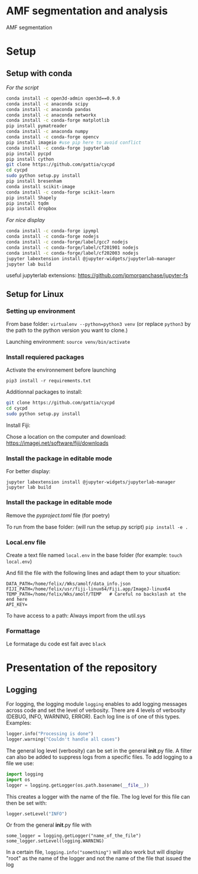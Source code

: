 # AMF segmentation and analysis
AMF segmentation


# Setup
## Setup with conda
*For the script*

```bash
conda install -c open3d-admin open3d==0.9.0
conda install -c anaconda scipy
conda install -c anaconda pandas
conda install -c anaconda networkx
conda install -c conda-forge matplotlib
pip install pymatreader
conda install -c anaconda numpy
conda install -c conda-forge opencv
pip install imageio #use pip here to avoid conflict
conda install -c conda-forge jupyterlab
pip install pycpd
pip install cython
git clone https://github.com/gattia/cycpd
cd cycpd
sudo python setup.py install
pip install bresenham
conda install scikit-image
conda install -c conda-forge scikit-learn 
pip install Shapely
pip install tqdm
pip install dropbox
```
<!-- - conda install -c anaconda ipykernel -->

*For nice display*
```bash
conda install -c conda-forge ipympl
conda install -c conda-forge nodejs
conda install -c conda-forge/label/gcc7 nodejs
conda install -c conda-forge/label/cf201901 nodejs
conda install -c conda-forge/label/cf202003 nodejs
jupyter labextension install @jupyter-widgets/jupyterlab-manager
jupyter lab build
```

useful jupyterlab extensions:
https://github.com/jpmorganchase/jupyter-fs

## Setup for Linux

### Setting up environment

From base folder:
`virtualenv --python=python3 venv`
(or replace `python3` by the path to the python version you want to clone.)

Launching environment:
`source venv/bin/activate`

### Install requiered packages

Activate the environnement before launching

`pip3 install -r requirements.txt`

Additionnal packages to install:

```bash
git clone https://github.com/gattia/cycpd
cd cycpd
sudo python setup.py install
```

Install Fiji:

Chose a location on the computer and download:
https://imagej.net/software/fiji/downloads

### Install the package in editable mode

For better display:

`jupyter labextension install @jupyter-widgets/jupyterlab-manager`
`jupyter lab build`

### Install the package in editable mode
Remove the *pyproject.toml* file (for poetry)

To run from the base folder:
(will run the setup.py script)
`pip install -e .`

### Local.env file

Create a text file named `local.env` in the base folder
(for example: `touch local.env`)

And fill the file with the following lines and adapt them to your situation:

```
DATA_PATH=/home/felix//Wks/amolf/data_info.json
FIJI_PATH=/home/felix/usr/fiji-linux64/Fiji.app/ImageJ-linux64
TEMP_PATH=/home/felix/Wks/amolf/TEMP   # Careful no backslash at the end here
API_KEY=
```

To have access to a path: 
Always import from the util.sys
### Formattage

Le formatage du code est fait avec `black`

# Presentation of the repository
## Logging
For logging, the logging module `logging` enables to add logging messages across code and set the level of verbosity.
There are 4 levels of verbosity (DEBUG, INFO, WARNING, ERROR). Each log line is of one of this types.
Examples: 
```python
logger.info("Processing is done")
logger.warning("Couldn't handle all cases")
```
The general log level (verbosity) can be set in the general __init__.py file.
A filter can also be added to suppress logs from a specific files.
To add logging to a file we use:

``` python
import logging
import os
logger = logging.getLogger(os.path.basename(__file__))
```

This creates a logger with the name of the file.
The log level for this file can then be set with:
```python
logger.setLevel("INFO")
```

Or from the general __init__.py file with
```
some_logger = logging.getLogger("name_of_the_file")
some_logger.setLevel(logging.WARNING)
```

In a certain file, `logging.info("something")` will also work but will display "root" as the name of the logger and not the name of the file that issued the log